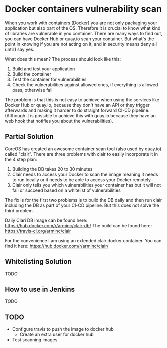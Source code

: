 # Docker containers vulnerability scan

When you work with containers (Docker) you are not only packaging your application but also part of the OS. Therefore it is crucial to know what kind of libraries are vulnerable in you container. There are many ways to find out, you can have Docker Hub or quay.io scan your container. But what's the point in knowing if you are not acting on it, and in security means deny all until I say yes.

What does this mean? The process should look like this:

1. Build and test your application
1. Build the container
1. Test the container for vulnerabilities
1. Check the vulnerabilities against allowed ones, if everything is allowed pass, otherwise fail

The problem is that this is not easy to achieve when using the services like Docker Hub or quay.io, because they don't have an API or they trigger afterwards and making it harder to do straight forward CI-CD pipeline. (Although it is possible to achieve this with quay.io because they have an web hook that notifies you about the vulnerabilities).

## Partial Solution

CoreOS has created an awesome container scan tool (also used by quay.io) called "clair". There are three problems with clair to easily incorporate it in the 4 step plan:

1. Building the DB takes 20 to 30 minutes
1. Clair needs to access your Docker to scan the image meaning it needs to run locally or it needs to be able to access your Docker remotely
1. Clair only tells you which vulnerabilities your container has but it will not fail or succeed based on a whitelist of vulnerabilities

The fix is for the first two problems is to build the DB daily and then run clair including the DB as part of your CI-CD pipeline. But this does not solve the third problem.

Daily Clari DB image can be found here: https://hub.docker.com/r/arminc/clair-db/
The build can be found here: https://travis-ci.org/arminc/clair

For the convenience I am using an extended clair docker container.
You can find it here: https://hub.docker.com/r/arminc/clair/

## Whitelisting Solution

TODO

## How to use in Jenkins

TODO

## TODO

* Configure travis to push the image to docker hub
  * Create an extra user for docker hub
* Test scanning images